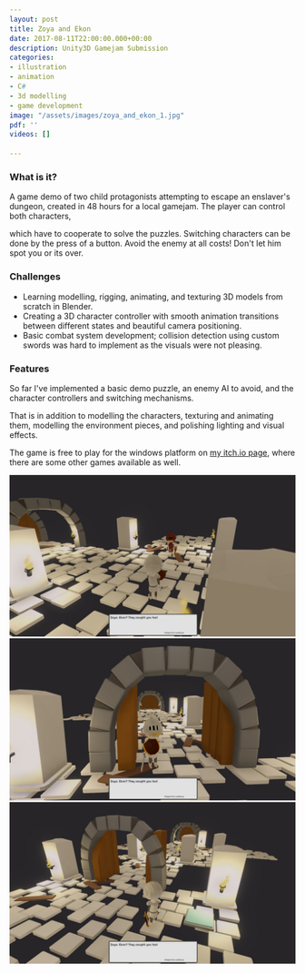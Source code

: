 ```yaml
---
layout: post
title: Zoya and Ekon
date: 2017-08-11T22:00:00.000+00:00
description: Unity3D Gamejam Submission
categories:
- illustration
- animation
- C#
- 3d modelling
- game development
image: "/assets/images/zoya_and_ekon_1.jpg"
pdf: ''
videos: []

---
```

### What is it?

A game demo of two child protagonists attempting to escape an enslaver's dungeon, created in 48 hours for a local gamejam. The player can control both characters,

which have to cooperate to solve the puzzles. Switching characters can be done by the press of a button. Avoid the enemy at all costs! Don't let him spot you or its over.

### Challenges

* Learning modelling, rigging, animating, and texturing 3D models from scratch in Blender.
* Creating a 3D character controller with smooth animation transitions between different states and beautiful camera positioning.
* Basic combat system development; collision detection using custom swords was hard to implement as the visuals were not pleasing.

### Features

So far I've implemented a basic demo puzzle, an enemy AI to avoid, and the character controllers and switching mechanisms.

That is in addition to modelling the characters, texturing and animating them, modelling the environment pieces, and polishing lighting and visual effects.

The game is free to play for the windows platform on [my itch.io page](https://ramiawar.itch.io), where there are some other games available as well.

![](/assets/images/zoya_and_ekon_2.jpg)![](/assets/images/zoya_and_ekon_1.jpg)![](/assets/images/zoya_and_ekon_3.jpg)
